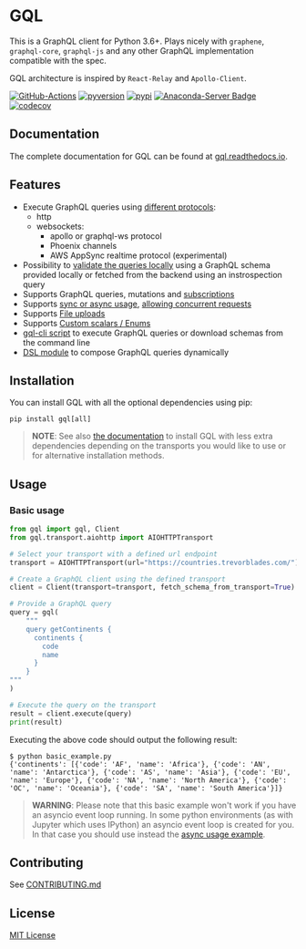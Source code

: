 # GQL

This is a GraphQL client for Python 3.6+.
Plays nicely with `graphene`, `graphql-core`, `graphql-js` and any other GraphQL implementation compatible with the spec.

GQL architecture is inspired by `React-Relay` and `Apollo-Client`.

[![GitHub-Actions][gh-image]][gh-url]
[![pyversion][pyversion-image]][pyversion-url]
[![pypi][pypi-image]][pypi-url]
[![Anaconda-Server Badge][conda-image]][conda-url]
[![codecov][codecov-image]][codecov-url]

[gh-image]: https://github.com/graphql-python/gql/workflows/Tests/badge.svg
[gh-url]: https://github.com/graphql-python/gql/actions?query=workflow%3ATests
[pyversion-image]: https://img.shields.io/pypi/pyversions/gql
[pyversion-url]: https://pypi.org/project/gql/
[pypi-image]: https://img.shields.io/pypi/v/gql.svg?style=flat
[pypi-url]: https://pypi.org/project/gql/
[conda-image]: https://img.shields.io/conda/vn/conda-forge/gql.svg
[conda-url]: https://anaconda.org/conda-forge/gql
[codecov-image]: https://codecov.io/gh/graphql-python/gql/branch/master/graph/badge.svg
[codecov-url]: https://codecov.io/gh/graphql-python/gql

## Documentation

The complete documentation for GQL can be found at
[gql.readthedocs.io](https://gql.readthedocs.io).

## Features

* Execute GraphQL queries using [different protocols](https://gql.readthedocs.io/en/latest/transports/index.html):
  * http
  * websockets:
    * apollo or graphql-ws protocol
    * Phoenix channels
    * AWS AppSync realtime protocol (experimental)
* Possibility to [validate the queries locally](https://gql.readthedocs.io/en/latest/usage/validation.html) using a GraphQL schema provided locally or fetched from the backend using an instrospection query
* Supports GraphQL queries, mutations and [subscriptions](https://gql.readthedocs.io/en/latest/usage/subscriptions.html)
* Supports [sync or async usage](https://gql.readthedocs.io/en/latest/async/index.html), [allowing concurrent requests](https://gql.readthedocs.io/en/latest/advanced/async_advanced_usage.html#async-advanced-usage)
* Supports [File uploads](https://gql.readthedocs.io/en/latest/usage/file_upload.html)
* Supports [Custom scalars / Enums](https://gql.readthedocs.io/en/latest/usage/custom_scalars_and_enums.html)
* [gql-cli script](https://gql.readthedocs.io/en/latest/gql-cli/intro.html) to execute GraphQL queries or download schemas from the command line
* [DSL module](https://gql.readthedocs.io/en/latest/advanced/dsl_module.html) to compose GraphQL queries dynamically

## Installation

You can install GQL with all the optional dependencies using pip:

    pip install gql[all]

> **NOTE**: See also [the documentation](https://gql.readthedocs.io/en/latest/intro.html#less-dependencies) to install GQL with less extra dependencies depending on the transports you would like to use or for alternative installation methods.

## Usage

### Basic usage

```python
from gql import gql, Client
from gql.transport.aiohttp import AIOHTTPTransport

# Select your transport with a defined url endpoint
transport = AIOHTTPTransport(url="https://countries.trevorblades.com/")

# Create a GraphQL client using the defined transport
client = Client(transport=transport, fetch_schema_from_transport=True)

# Provide a GraphQL query
query = gql(
    """
    query getContinents {
      continents {
        code
        name
      }
    }
"""
)

# Execute the query on the transport
result = client.execute(query)
print(result)
```

Executing the above code should output the following result:

```
$ python basic_example.py
{'continents': [{'code': 'AF', 'name': 'Africa'}, {'code': 'AN', 'name': 'Antarctica'}, {'code': 'AS', 'name': 'Asia'}, {'code': 'EU', 'name': 'Europe'}, {'code': 'NA', 'name': 'North America'}, {'code': 'OC', 'name': 'Oceania'}, {'code': 'SA', 'name': 'South America'}]}
```

> **WARNING**: Please note that this basic example won't work if you have an asyncio event loop running. In some
> python environments (as with Jupyter which uses IPython) an asyncio event loop is created for you. In that case you
> should use instead the [async usage example](https://gql.readthedocs.io/en/latest/async/async_usage.html#async-usage).

## Contributing
See [CONTRIBUTING.md](CONTRIBUTING.md)

## License

[MIT License](https://github.com/graphql-python/gql/blob/master/LICENSE)
